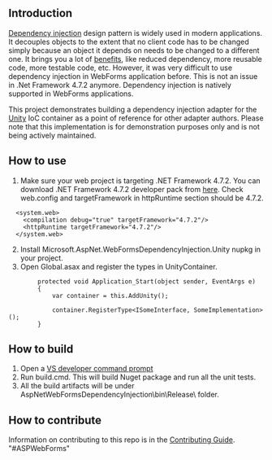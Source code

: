 ## Introduction
[Dependency injection](https://en.wikipedia.org/wiki/Dependency_injection) design pattern is widely used in modern applications. It decouples objects to the extent that no client code has to be changed simply because an object it depends on needs to be changed to a different one. It brings you a lot of [benefits](http://tutorials.jenkov.com/dependency-injection/dependency-injection-benefits.html), like reduced dependency, more reusable code, more testable code, etc. However, it was very difficult to use dependency injection in WebForms application before. This is not an issue in .Net Framework 4.7.2 anymore. Dependency injection is natively supported in WebForms applications. 

This project demonstrates building a dependency injection adapter for the [Unity](https://github.com/unitycontainer/unity) IoC container as a point of reference for other adapter authors. Please note that this implementation is for demonstration purposes only and is not being actively maintained.

## How to use
1. Make sure your web project is targeting .NET Framework 4.7.2. You can download .NET Framework 4.7.2 developer pack from [here](https://www.microsoft.com/net/download/thank-you/net472-developer-pack). Check web.config and targetFramework in httpRuntime section should be 4.7.2.
```
  <system.web>
    <compilation debug="true" targetFramework="4.7.2"/>
    <httpRuntime targetFramework="4.7.2"/>
  </system.web>
```
2. Install Microsoft.AspNet.WebFormsDependencyInjection.Unity nupkg in your project.
3. Open Global.asax and register the types in UnityContainer.
```
        protected void Application_Start(object sender, EventArgs e)
        {
            var container = this.AddUnity();

            container.RegisterType<ISomeInterface, SomeImplementation>();
        }
```

## How to build
1. Open a [VS developer command prompt](https://docs.microsoft.com/en-us/dotnet/framework/tools/developer-command-prompt-for-vs)
2. Run build.cmd. This will build Nuget package and run all the unit tests.
3. All the build artifacts will be under AspNetWebFormsDependencyInjection\bin\Release\ folder.

## How to contribute
Information on contributing to this repo is in the [Contributing Guide](CONTRIBUTING.md).
"#ASPWebForms" 
